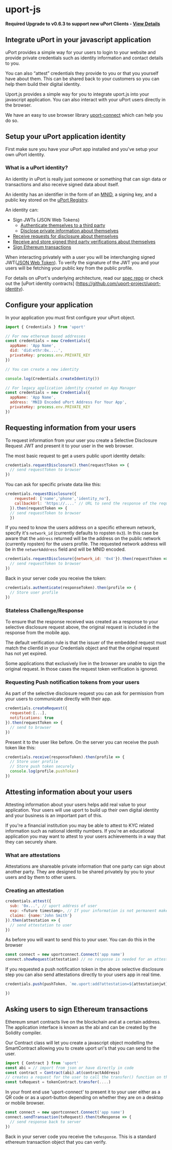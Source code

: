 # uport-js
**Required Upgrade to v0.6.3 to support new uPort Clients - [View Details](https://github.com/uport-project/uport-js/releases/tag/v0.6.3)**
## Integrate uPort in your javascript application

uPort provides a simple way for your users to login to your website and provide private credentials such as identity information and contact details to you.

You can also “attest” credentials they provide to you or that you yourself have about them. This can be shared back to your customers so you can help them build their digital identity.

Uport.js provides a simple way for you to integrate uport.js into your javascript application. You can also interact with your uPort users directly in the browser.

We have an easy to use browser library [uport-connect](https://github.com/uport-project/uport-connect) which can help you do so.

## Setup your uPort application identity

First make sure you have your uPort app installed and you've setup your own uPort identity.

### What is a uPort identity?

An identity in uPort is really just someone or something that can sign data or transactions and also receive signed data about itself.

An identity has an identifier in the form of an [MNID](https://github.com/uport-project/mnid), a signing key, and a public key stored on the [uPort Registry](https://github.com/uport-project/uport-registry).

An identity can:

- Sign JWTs (JSON Web Tokens)
  - [Authenticate themselves to a third party](https://github.com/uport-project/specs/blob/develop/messages/shareresp.md)
  - [Disclose private information about themselves](https://github.com/uport-project/specs/blob/develop/messages/shareresp.md)
- [Receive requests for disclosure about themselves](https://github.com/uport-project/specs/blob/develop/messages/sharereq.md)
- [Receive and store signed third party verifications about themselves](https://github.com/uport-project/specs/blob/develop/flows/verification.md)
- [Sign Ethereum transactions](https://github.com/uport-project/specs/blob/developflows/tx.md)

When interacting privately with a user you will be interchanging signed JWT([JSON Web Token](https://jwt.io/)). To verify the signature of the JWT you and your users will be fetching your public key from the public profile.

For details on uPort's underlying architecture, read our [spec repo](https://github.com/uport-project/specs) or check out the [uPort identity contracts] (https://github.com/uport-project/uport-identity).

## Configure your application

In your application you must first configure your uPort object.

```javascript
import { Credentials } from 'uport'

// For new ethereum based addresses
const credentials = new Credentials({
  appName: 'App Name',
  did: 'did:ethr:0x....',
  privateKey: process.env.PRIVATE_KEY
})

// You can create a new identity

console.log(Credentials.createIdentity())

// For legacy application identity created on App Manager
const credentials = new Credentials({
  appName: 'App Name',
  address: 'MNID Encoded uPort Address For Your App',
  privateKey: process.env.PRIVATE_KEY
})


```

## Requesting information from your users

To request information from your user you create a Selective Disclosure Request JWT and present it to your user in the web browser.

The most basic request to get a users public uport identity details:

```javascript
credentials.requestDisclosure().then(requestToken => {
  // send requestToken to browser
})
```

You can ask for specific private data like this:

```javascript
credentials.requestDisclosure({
    requested: ['name','phone','identity_no'],
    callbackUrl: 'https://....' // URL to send the response of the request to
  }).then(requestToken => {
  // send requestToken to browser
  })
```

If you need to know the users address on a specific ethereum network, specify it's `network_id` (currently defaults to ropsten `0x3`). In this case be aware that the `address` returned will be the address on the public network (currently ropsten) for the users profile. The requested network address will be in the `networkAddress` field and will be MNID encoded.

```javascript
credentials.requestDisclosure({network_id: '0x4'}).then(requestToken => {
  // send requestToken to browser
})
```

Back in your server code you receive the token:

```javascript
credentials.authenticate(responseToken).then(profile => {
  // Store user profile
})
```

### Stateless Challenge/Response

To ensure that the response received was created as a response to your selective disclosure request above, the original request is included in the response from the mobile app.

The default verification rule is that the issuer of the embedded request must match the clientId in your Credentials object and that the original request has not yet expired.

Some applications that exclusively live in the browser are unable to sign the original request. In those cases the request token verification is ignored.

### Requesting Push notification tokens from your users

As part of the selective disclosure request you can ask for permission from your users to communicate directly with their app.

```javascript
credentials.createRequest({
  requested:[...],
  notifications: true
}).then(requestToken => {
  // send to browser
})
```

Present it to the user like before. On the server you can receive the push token like this:

```javascript
credentials.receive(responseToken).then(profile => {
  // Store user profile
  // Store push token securely
  console.log(profile.pushToken)
})
```

## Attesting information about your users

Attesting information about your users helps add real value to your application. Your users will use uport to build up their own digital identity and your business is an important part of this.

If you're a financial institution you may be able to attest to KYC related information such as national identity numbers. If you're an educational application you may want to attest to your users achievements in a way that they can securely share.

### What are attestations

Attestations are shareable private information that one party can sign about another party. They are designed to be shared privately by you to your users and by them to other users.

### Creating an attestation

```javascript
credentials.attest({
  sub: '0x...', // uport address of user
  exp: <future timestamp>, // If your information is not permanent make sure to add an expires timestamp
  claims: {name:'John Smith'}
}).then(attestation => {
  // send attestation to user
})
```

As before you will want to send this to your user. You can do this in the browser

```javascript
const connect = new uportconnect.Connect('app name')
connect.showRequest(attestation) // no response is needed for an attestation
```

If you requested a push notification token in the above selective disclosure step you can also send attestations directly to your users app in real time.

```javascript
credentials.push(pushToken, `me.uport:add?attestation=${attestationjwt}`, message).then(response => {

})
```

## Asking users to sign Ethereum transactions

Ethereum smart contracts live on the blockchain and at a certain address. The application interface is known as the abi and can be created by the Solidity compiler.

Our Contract class will let you create a javascript object modelling the SmartContract allowing you to create uport uri's that you can send to the user.

```javascript
import { Contract } from 'uport'
const abi = // import from json or have directly in code
const contract = Contract(abi).at(contractAddress)
// creates a request for the user to call the transfer() function on the smart contract
const txRequest = tokenContract.transfer(....)
```

In your front end use 'uport-connect' to present it to your user either as a QR code or as a uport-button depending on whether they are on a desktop or mobile browser.

```javascript
const connect = new uportconnect.Connect('app name')
connect.sendTransaction(txRequest).then(txResponse => {
  // send response back to server
})
```

Back in your server code you receive the `txResponse`. This is a standard ethereum transaction object that you can verify.

